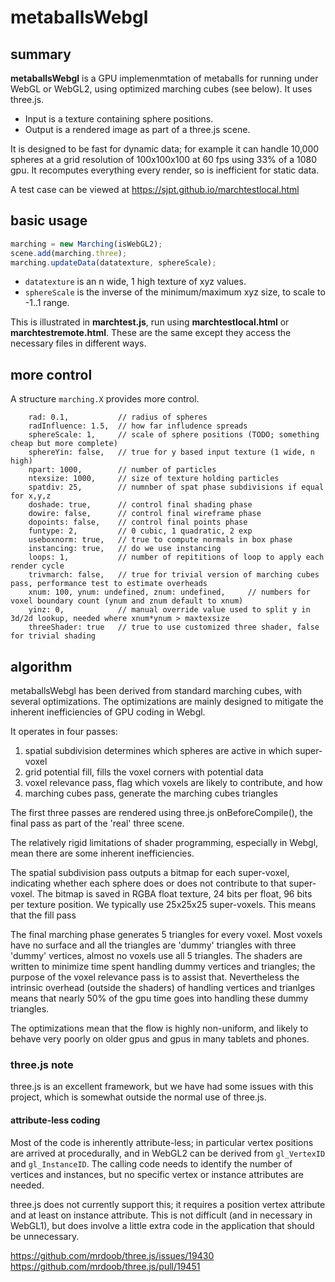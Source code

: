 # metaballsWebgl
## summary
**metaballsWebgl** is a GPU implemenmtation of metaballs for running under WebGL or WebGL2, using optimized marching cubes (see below).
It uses three.js.

* Input is a texture containing sphere positions.
* Output is a rendered image as part of a three.js scene.

It is designed to be fast for dynamic data; for example it can handle 10,000 spheres at a grid resolution of 100x100x100 at 60 fps using 33% of a 1080 gpu.
It recomputes everything every render, so is inefficient for static data.

A test case can be viewed at https://sjpt.github.io/marchtestlocal.html

## basic usage
```javascript
marching = new Marching(isWebGL2);
scene.add(marching.three);
marching.updateData(datatexture, sphereScale);
```
* `datatexture` is an n wide, 1 high texture of xyz values.
* `sphereScale` is the inverse of the minimum/maximum xyz size, to scale to -1..1 range.

This is illustrated in **marchtest.js**, run using **marchtestlocal.html** or **marchtestremote.html**.
These are the same except they access the necessary files in different ways.

## more control
A structure `marching.X` provides more control.
```
    rad: 0.1,           // radius of spheres
    radInfluence: 1.5,  // how far infludence spreads
    sphereScale: 1,     // scale of sphere positions (TODO; something cheap but more complete)
    sphereYin: false,   // true for y based input texture (1 wide, n high)
    npart: 1000,        // number of particles
    ntexsize: 1000,     // size of texture holding particles
    spatdiv: 25,        // numnber of spat phase subdivisions if equal for x,y,z
    doshade: true,      // control final shading phase
    dowire: false,      // control final wireframe phase
    dopoints: false,    // control final points phase
    funtype: 2,         // 0 cubic, 1 quadratic, 2 exp
    useboxnorm: true,   // true to compute normals in box phase
    instancing: true,   // do we use instancing
    loops: 1,           // number of repititions of loop to apply each render cycle
    trivmarch: false,   // true for trivial version of marching cubes pass, performance test to estimate overheads
    xnum: 100, ynum: undefined, znum: undefined,     // numbers for voxel boundary count (ynum and znum default to xnum)
    yinz: 0,            // manual override value used to split y in 3d/2d lookup, needed where xnum*ynum > maxtexsize
    threeShader: true   // true to use customized three shader, false for trivial shading
```
## algorithm
metaballsWebgl has been derived from standard marching cubes, with several optimizations. The optimizations are mainly designed to mitigate the inherent inefficiencies of GPU coding in Webgl.

It operates in four passes:
1. spatial subdivision determines which spheres are active in which super-voxel
2. grid potential fill, fills the voxel corners with potential data
3. voxel relevance pass, flag which voxels are likely to contribute, and how
4. marching cubes pass, generate the marching cubes triangles

The first three passes are rendered using three.js onBeforeCompile(),
the final pass as part of the 'real' three scene.

The relatively rigid limitations of shader programming, especially in Webgl, mean there are some inherent inefficiencies.

The spatial subdivision pass outputs a bitmap for each super-voxel, indicating whether each sphere does or does not contribute to that super-voxel. The bitmap is saved in RGBA float texture, 24 bits per float, 96 bits per texture position. We typically use 25x25x25 super-voxels. This means that the fill pass

The final marching phase generates 5 triangles for every voxel. Most voxels have no surface and all the triangles are 'dummy' triangles with three 'dummy' vertices, almost no voxels use all 5 triangles. The shaders are written to minimize time spent handling dummy vertices and triangles; the purpose of the voxel relevance pass is to assist that. Nevertheless the intrinsic overhead (outside the shaders) of handling vertices and trianlges means that nearly 50% of the gpu time goes into handling these dummy triangles.

The optimizations mean that the flow is highly non-uniform, and likely to behave very poorly on older gpus and gpus in many tablets and phones.

### three.js note
three.js is an excellent framework, but we have had some issues with this project, which is somewhat outside the normal use of three.js.

#### attribute-less coding
Most of the code is inherently attribute-less; in particular vertex positions are arrived at procedurally, and in WebGL2 can be derived from `gl_VertexID` and `gl_InstanceID`. The calling code needs to identify the number of vertices and instances, but no specific vertex or instance attributes are needed.

three.js does not currently support this; it requires a position vertex attribute and at least on instance attribute. This is not difficult (and in necessary in WebGL1), but does involve a little extra code in the application that should be unnecessary.

https://github.com/mrdoob/three.js/issues/19430
https://github.com/mrdoob/three.js/pull/19451
